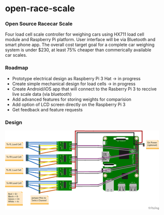 # open-race-scale
### Open Source Racecar Scale  
Four load cell scale controller for weighing cars using HX711 load cell module and Raspberry Pi platform. User interface will be via Bluetooth and smart phone app. The overall cost target goal for a complete car weighing system is under $230, at least 75% cheaper than commerically available car scales.
  
### Roadmap  
* Prototype electrical design as Raspberry Pi 3 Hat -> in progress  
* Create simple mechanical design for load cells -> in progress  
* Create Android/iOS app that will connect to the Rasberry Pi 3 to reccive live scale data (via bluetooth)  
* Add advanced features for storing weights for comparision  
* Add option of LCD screen directly on the Raspberry Pi 3  
* Get feedback and feature requests  
  
### Design
![Electrical Design](https://github.com/jenkinsracing/open-race-scale/blob/master/electrical/open-race-scale-pi-hat-v1_bb.png)
